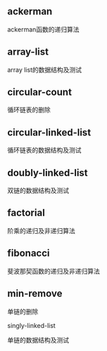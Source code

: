 ## ackerman

ackerman函数的递归算法

## array-list

array list的数据结构及测试

## circular-count

循环链表的删除

## circular-linked-list

循环链表的数据结构及测试

## doubly-linked-list

双链的数据结构及测试

## factorial

阶乘的递归及非递归算法

## fibonacci

斐波那契函数的递归及非递归算法

## min-remove

单链的删除

singly-linked-list

单链的数据结构及测试